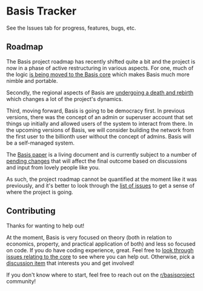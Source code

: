 # Basis Tracker

See the Issues tab for progress, features, bugs, etc.

## Roadmap

The Basis project roadmap has recently shifted quite a bit and the project is now in a phase
of active restructuring in various aspects. For one, much of the logic [is being moved to the
Basis core](https://gitlab.com/basisproject/core) which makes Basis much more nimble and
portable.

Secondly, the regional aspects of Basis are [undergoing a death and rebirth](https://basisproject.gitlab.io/public/posts/2020/07/rethinking-regions-and-companies/) which changes a lot of the
project's dynamics.

Third, moving forward, Basis is going to be democracy first. In previous versions, there was
the concept of an admin or superuser account that set things up initially and allowed users
of the system to interact from there. In the upcoming versions of Basis, we will consider
building the network from the first user to the billionth user without the concept of admins.
Basis will be a self-managed system.

The [Basis paper](https://gitlab.com/basisproject/paper) is a living document and is currently
subject to a number of [pending changes](https://gitlab.com/basisproject/tracker/-/issues?label_name%5B%5D=project%3Apaper) that will affect the final outcome based on discussions and
input from lovely people like you.

As such, the project roadmap cannot be quantified at the moment like it was previously, and
it's better to look through the [list of issues](https://gitlab.com/basisproject/tracker/-/issues)
to get a sense of where the project is going.

## Contributing

Thanks for wanting to help out!

At the moment, Basis is very focused on theory (both in relation to economics, property, and
practical application of both) and less so focused on code. If you do have coding experience,
great. Feel free to [look through issues relating to the core](https://gitlab.com/basisproject/tracker/-/issues?label_name%5B%5D=project%3Acore)
to see where you can help out. Otherwise, pick a [discussion item](https://gitlab.com/basisproject/tracker/-/issues?label_name%5B%5D=type%3Adiscussion)
that interests you and get involved!

If you don't know where to start, feel free to reach out on the [r/basisproject](https://www.reddit.com/r/basisproject/) community!

